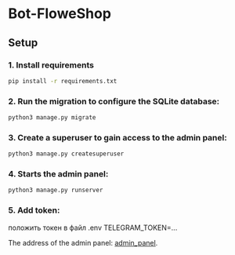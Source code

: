 # Bot-FloweShop

## Setup

### 1. Install requirements

```bash
pip install -r requirements.txt
```
### 2. Run the migration to configure the SQLite database:

```bash
python3 manage.py migrate
```

### 3. Create a superuser to gain access to the admin panel:

```bash
python3 manage.py createsuperuser
```

### 4. Starts the admin panel:

```bash
python3 manage.py runserver
```

### 5. Add token:
положить токен в файл .env
TELEGRAM_TOKEN=...

The address of the admin panel: [admin_panel](http://127.0.0.1:8000/admin/).
